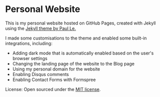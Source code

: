 # Personal Website

This is my personal website hosted on GitHub Pages, created with Jekyll using the [Jekyll theme by Paul Le.](https://github.com/LeNPaul/portfolio-jekyll-theme)

I made some customisations to the theme and enabled some built-in integrations, including:
- Adding dark mode that is automatically enabled based on the user's browser settings
- Changing the landing page of the website to the Blog page
- Using my personal domain for the website
- Enabling Disqus comments
- Enabling Contact Forms with Formspree 

License: Open sourced under the [MIT license](https://github.com/LeNPaul/portfolio-jekyll-theme/blob/gh-pages/LICENSE.md).
